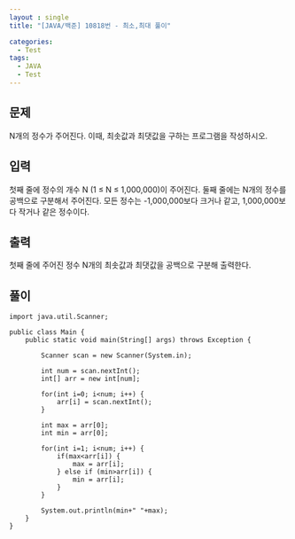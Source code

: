 ```yaml
---
layout : single
title: "[JAVA/백준] 10818번 - 최소,최대 풀이"

categories:
  - Test
tags:
  - JAVA
  - Test
---
```



## 문제

N개의 정수가 주어진다. 이때, 최솟값과 최댓값을 구하는 프로그램을 작성하시오.

## 입력

첫째 줄에 정수의 개수 N (1 ≤ N ≤ 1,000,000)이 주어진다. 둘째 줄에는 N개의 정수를 공백으로 구분해서 주어진다. 모든 정수는 -1,000,000보다 크거나 같고, 1,000,000보다 작거나 같은 정수이다.

## 출력

첫째 줄에 주어진 정수 N개의 최솟값과 최댓값을 공백으로 구분해 출력한다.

## 풀이

~~~
import java.util.Scanner;

public class Main {
	public static void main(String[] args) throws Exception {
		
		Scanner scan = new Scanner(System.in);
		
		int num = scan.nextInt();
		int[] arr = new int[num];
		
		for(int i=0; i<num; i++) {
			arr[i] = scan.nextInt();
		}
		
		int max = arr[0];
		int min = arr[0];
		
		for(int i=1; i<num; i++) {
			if(max<arr[i]) {
				max = arr[i];
			} else if (min>arr[i]) {
				min = arr[i];
			}
		}
		
		System.out.println(min+" "+max);
	}
}
~~~
